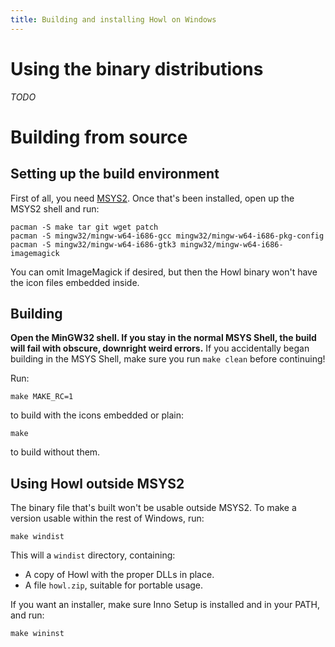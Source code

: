 ```yaml
---
title: Building and installing Howl on Windows
---
```


# Using the binary distributions

*TODO*

# Building from source


## Setting up the build environment

First of all, you need [MSYS2](http://www.msys2.org/). Once that's been
installed, open up the MSYS2 shell and run:

```
pacman -S make tar git wget patch
pacman -S mingw32/mingw-w64-i686-gcc mingw32/mingw-w64-i686-pkg-config
pacman -S mingw32/mingw-w64-i686-gtk3 mingw32/mingw-w64-i686-imagemagick
```

You can omit ImageMagick if desired, but then the Howl binary won't have the
icon files embedded inside.

## Building

**Open the MinGW32 shell. If you stay in the normal MSYS Shell, the build
will fail with obscure, downright weird errors.** If you accidentally began
building in the MSYS Shell, make sure you run `make clean` before continuing!

Run:

```
make MAKE_RC=1
```

to build with the icons embedded or plain:

```
make
```

to build without them.

## Using Howl outside MSYS2

The binary file that's built won't be usable outside MSYS2. To make a version
usable within the rest of Windows, run:

```
make windist
```

This will a `windist` directory, containing:

- A copy of Howl with the proper DLLs in place.
- A file `howl.zip`, suitable for portable usage.

If you want an installer, make sure Inno Setup is installed and in your PATH,
and run:

```
make wininst
```
